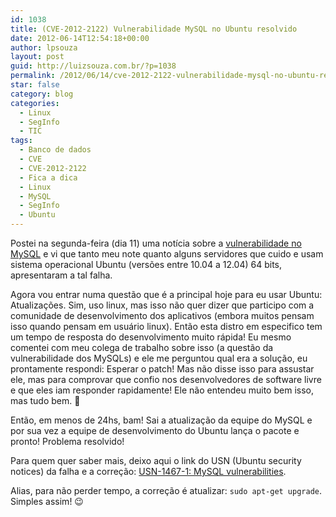 ```yaml
---
id: 1038
title: (CVE-2012-2122) Vulnerabilidade MySQL no Ubuntu resolvido
date: 2012-06-14T12:54:18+00:00
author: lpsouza
layout: post
guid: http://luizsouza.com.br/?p=1038
permalink: /2012/06/14/cve-2012-2122-vulnerabilidade-mysql-no-ubuntu-resolvido/
star: false
category: blog
categories:
  - Linux
  - SegInfo
  - TIC
tags:
  - Banco de dados
  - CVE
  - CVE-2012-2122
  - Fica a dica
  - Linux
  - MySQL
  - SegInfo
  - Ubuntu
---
```

Postei na segunda-feira (dia 11) uma notícia sobre a [vulnerabilidade no MySQL](http://luizsouza.com.br/2012/06/11/falha-no-mysql-permite-acesso-mesmo-com-senha-incorreta/) e vi que tanto meu note quanto alguns servidores que cuido e usam sistema operacional Ubuntu (versões entre 10.04 a 12.04) 64 bits, apresentaram a tal falha.

Agora vou entrar numa questão que é a principal hoje para eu usar Ubuntu: Atualizações. Sim, uso linux, mas isso não quer dizer que participo com a comunidade de desenvolvimento dos aplicativos (embora muitos pensam isso quando pensam em usuário linux). Então esta distro em especifico tem um tempo de resposta do desenvolvimento muito rápida! Eu mesmo comentei com meu colega de trabalho sobre isso (a questão da vulnerabilidade dos MySQLs) e ele me perguntou qual era a solução, eu prontamente respondi: Esperar o patch! Mas não disse isso para assustar ele, mas para comprovar que confio nos desenvolvedores de software livre e que eles iam responder rapidamente! Ele não entendeu muito bem isso, mas tudo bem. 🙂

Então, em menos de 24hs, bam! Sai a atualização da equipe do MySQL e por sua vez a equipe de desenvolvimento do Ubuntu lança o pacote e pronto! Problema resolvido!

Para quem quer saber mais, deixo aqui o link do USN (Ubuntu security notices) da falha e a correção: <a title="USN-1467-1: MySQL vulnerabilities" href="http://www.ubuntu.com/usn/usn-1467-1/" target="_blank">USN-1467-1: MySQL vulnerabilities</a>.

Alias, para não perder tempo, a correção é atualizar: `sudo apt-get upgrade`. Simples assim! 😉

